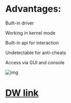 # Advantages:

Built-in driver 

Working in kernel mode

Built-in api for interaction 

Undetectable for anti-cheats

Access via GUI and console

![img](https://i.imgur.com/1N0GwG2.png)

# [DW link](https://github.com/FomenkoAX/Kernelmode-Injector/releases/download/Release/Build_86_64.rar)
